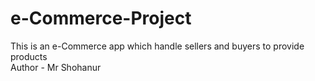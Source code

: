 # e-Commerce-Project
This is an e-Commerce app which handle sellers and buyers to provide products
<br/>
Author - Mr Shohanur
